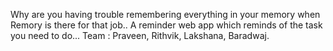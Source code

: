 Why are you having trouble remembering everything in your memory when Remory is there for that job.. A reminder web app which reminds of the task you need to do...   Team : Praveen, Rithvik, Lakshana, Baradwaj.
